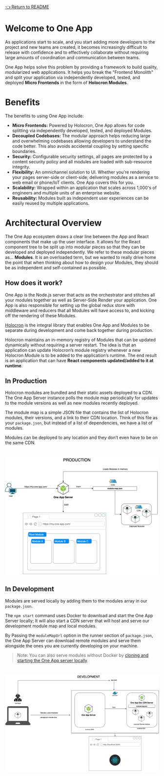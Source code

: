 <!--ONE-DOCS-HIDE start-->
[👈 Return to README](../README.md)
<!--ONE-DOCS-HIDE end-->

# Welcome to One App

As applications start to scale, and you start adding more developers to the project and new teams are created, it becomes increasingly difficult to release with confidence and to effectively collaborate without requiring large amounts of coordination and communication between teams.

One App helps solve this problem by providing a framework to build quality, modularized web applications. It helps you break the "Frontend Monolith" and split your application via independently developed, tested, and deployed **Micro Frontends** in the form of **Holocron Modules**.

# Benefits

The benefits to using One App include:

- **Micro Frontends:** Powered by Holocron, One App allows for code splitting via independently developed, tested, and deployed Modules.
- **Decoupled Codebases:** The modular approach helps reducing large and overwhelming codebases allowing developers to understand the code better. This also avoids accidental coupling by setting specific boundaries.
- **Security:** Configurable security settings, all pages are protected by a content security policy and all modules are loaded with sub-resource integrity.
- **Flexibility:** An omnichannel solution to UI. Whether you're rendering your pages server-side or client-side; delivering modules as a service to web email or phone/IoT clients. One App covers this for you.
- **Scalability:** Wrapped within an application that scales across 1,000's of engineers and multiple units of an enterprise website.
- **Reusability:** Modules built as independent user experiences can be easily reused by multiple applications.


# Architectural Overview

The One App ecosystem draws a clear line between the App and React components that make up the user interface. It allows for the React component tree to be split up into modular pieces so that they can be developed and deployed independently. We refer to these modular pieces as… **Modules**. It is an overloaded term, but we wanted to really drive home the point that when thinking about how to design your Modules, they should be as independent and self-contained as possible.

## How does it work?

One App is the Node.js server that acts as the orchestrator and stitches all your modules together as well as Server-Side Render your application. One App is also responsible for setting up the global redux store with middleware and reducers that all Modules will have access to, and kicking off the rendering of these Modules.

[Holocron](https://one-amex-docs.americanexpress.com/en-us/holocron/api/) is the integral library that enables One App and Modules to be separate during development and come back together during production.

Holocron maintains an in-memory registry of Modules that can be updated dynamically without requiring a server restart. The idea is that an application can update Holocron’s module registry whenever a new Holocron Module is to be added to the application’s runtime. The end result is an application that can have **React components updated/added to it at runtime**.

## In Production

Holocron modules are bundled and their static assets deployed to a CDN. The One App Server instance polls the module map periodically for updates to the module versions as well as new modules recently deployed.

The module map is a simple JSON file that contains the list of Holocron modules, their versions, and a link to their CDN location. Think of this file as your `package.json`, but instead of a list of dependencies, we have a list of modules.

Modules can be deployed to any location and they don’t even have to be on the same CDN.

<h1 align="center">
  <img src='https://raw.githubusercontent.com/americanexpress/one-app/main/docs/overview/images/oneapp-production.jpg' alt="One App - Production Diagram" />
</h1>

## In Development

Modules are served locally by adding them to the modules array in our `package.json`.

The `npm start` command uses Docker to download and start the One App Server locally; It will also start a CDN server that will host and serve our development module map and local modules.

By Passing the `moduleMapUrl` option in the runner section of `package.json`, the One App Server can download remote modules and serve them alongside the ones you are currently developing on your machine.

> Note: You can also serve modules without Docker by [cloning and starting the One App server locally](https://github.com/americanexpress/one-app#clone-and-install-one-app).

<h1 align="center">
  <img src='https://raw.githubusercontent.com/americanexpress/one-app/main/docs/overview/images/one-app-dev.jpg' alt="One App - Development Diagram" />
</h1>

